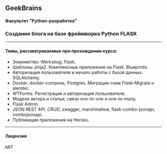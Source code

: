 ## GeekBrains
#### Факультет "Python-разработка"

### Создание блога на базе фреймворка Python FLASK

---

#### Темы, рассматриваемые при прохождении курса:

* Знакомство: Werkzeug, Flask.
* Шаблоны Jinja2. Комплексные приложения на Flask. Blueprints.
* Авторизация пользователя и начало работы с базой данных. SQLAlchemy.
* Docker, docker-compose, Postgres. Миграции схем Flask-Migrate и alembic.
* WTForms. Регистрация и авторизация пользователя.
* Модели автора и статьи; связи one-to-one и one-to-many.
* Flask Admin.
* JSON REST API. CRUD, swagger, marshmallow, flask-combo-jsonapi, combojsonapi.
* Публикация приложения на Heroku.

---

#### Лицензия

MIT
